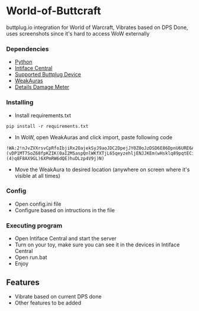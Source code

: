 # World-of-Buttcraft

buttplug.io integration for World of Warcraft, Vibrates based on DPS Done, uses screenshots since it's hard to access WoW externally

### Dependencies

* [Python](https://www.python.org/downloads/release/python-3123/)
* [Intiface Central](https://github.com/intiface/intiface-central/releases)
* [Supported Buttplug Device](https://iostindex.com/?filter0Availability=Available,DIY&filter1Connection=Digital&filter2ButtplugSupport=4)
* [WeakAuras](https://www.curseforge.com/wow/addons/weakauras-2)
* [Details Damage Meter](https://www.curseforge.com/wow/addons/details)

### Installing

* Install requirements.txt
```
pip install -r requirements.txt
```

* In WoW, open WeakAuras and click import, paste following code
```
!WA:2!nJvZVXrsvCpRfoIbjiRx2OajekSyJ9aoJDC2DpejJY0Z0oJzDSD6E86DpnU6URE6ADpD1PQQ9h5alyoWE2CNpMBiXj)xakcP9AllesCd5lCp)bG4v9hZxUhs8sKyhPex9RR3REF)(vDP1MT7SoZ68fpKZIK(0aI2MSaspQnlWKfXTjL65qeyzehljENJJKEm(wHsklq89pqtECiXsY60XNSY(KJFHWJDyBpcgKuhJdPosVP5oexCKV0tla3Le(oTs2nQz6MqDzoeEKG0GiS3tdol7WBAcsrGAUTjIgiKeSdI5IASTzp7iHK1Tf5iz4F1nkWwPgOfQugb)OUimOLTjbhuDy1aj9ibj7q9JtatjyWoDOIqF8XkrIyC08ZJQwDWBTJ4CsGSzOiraeFb5)nj1ixsboLH)DUWd7Wo8t3Y1vqK3EQZWb2G)DBgnqAvxFZw6gNBZy(WEcmpKgs2l86d8b7e6abfROK)Sse3pCfpPmu8WLwQdv6fzv1M1DPT9O(0WgeBMnBPDzCFN7XCVNwKuAZXUsnvOEVtKCANoeU4BFxE2Y)E8mwPN1zP)PTkyBqoamdiNWkY1TfqG3uFJTxBNnIrwQqQ07crKvYM2MtCPhzyUT(gByOI9IYArbuPLYnr4X35Oz(fdcIjS0psM8eA1vrZV9g1(uDJ2g6pwFZ2nw3SM2g6nMpjOIU39qj(iu9TEIwTw9dnJKhKLEmEkIKAVpHpAYXi8MUHhwhcje)HeIk0nHnJwfvVDlAxcV6MKdBLqBHLR(blo(gRJ99TW27xPFA1KTz9nhZK3qV2hRpUj)gX0k2KcO(fA8WrgWKdyGkAOkvZvZTc8pg5rDi5B0bEBXhLAxtWdNvLj5rKI9vn0BvB9nmB3A96Fu7DRn)OM9RxtHruM0YP69R8hwXgU(FYm1yuMUkwtwKVHETHc4Pernwx38)NXBqtmjPHrKqcMlch4GsTCuw3VlxzKLvS6aJ(RHXLHTX6(emFeR0vc(LhGeql0ahrIvNKxVlbVFn4KYtWPbiOHRfw2xC5DdQPeXcpyruE)UXccf7XCXJBxxnx3vXforx5vXLwKRDSUfRhupXfTbZEF1uTfQ8AO3J1FOOJbwxzYLzzBmJEQFfiMoNseUwHdzwSO2Wlow)MfhQI1W2JyVFm6eriX3FDhr5(ZcnHPL0JoRD9AMTAB2QMrR8HQkBl(oNgfKn29gX3zUYLdFBmKNCaPvkXNaGK(Zt9savaHhG9)yyqnKe9BViKZ6WjcrkuTFYTN6Tovq8DtWpe)UHZc4QQNbFaeHbe327mAGlJ3fRYcV7zWsBIEIxyVWBs7eW4Km0Dju15CgxSxpvMpnHC54Vt4pTFMpWVk(HUmUceOBFgXwgERHag1o9OBBNTqlaaBQ5YcKxSDlKjoqG2edh5H8dsnXR1d8GgKoQt(H3iEMZHhvdo7aWvdCCJN5ufbgGXKFw6FAlOpNCVxK9GnZNX)5LkvA6lYOCavqT8b)q2ZeNoKW328zryobTwKVpAxpQKCE2RzjiZk9f3kCwPYasbS9jPa2kDAcn1)n37zh(96)uUDgMTWqcTbCUivc5biTA70ARW3jHiGRMPIj27QWmBSg9iIZltLKAzc1F15POdZqlw6fjV)ZG0iQ7XXVBpot1Us5M12CRn1drfOok9Ona5UTco)Ezcm3AcV(qMy9(EU4z4Gtw9QmFWiC9n6Lql1rpn870StmqgE9140NJEAe2boomQvRW7mjDk9PsJ4Lh1qZdCNN80Hq4zxoo8KDZwCE)Jnbv6w70AJ1bNW1hsJZll(Xtsj8jDW2h321NX4EH)OjTTqoXMQYoNEWHAczD)GWktIfNJbaWu72spOC1dQipUGSL8QI4vT8i0oEYMp69NAQhn1uLIl38rp9Z)3)ZPMAknFg2X9uOYUDa0AH7zjX(qL6nm6cxYIwwtL)FJ4WYg2(yHqTsd6hzRwWFouUb9LERZgQMuL5EDqC1CuPsehIZtWh5DsFJYsK0CXI2nKXLRerDoRYXAw3)bpZ30j48rkiM(mxoa03uQI3FloozwN4dnGbPCzznkG()UaU)RDTIrDuWTLG3SC5jnASC)Rpmb81zdnYBxjQAAJdsB3TWCJ1jFUftgyurnyOijBaJzRzzXjhqHANnJ6AbJ0dI6MEe(mBSVAat5Hg2bVTWBFU8WG)uB6NTk6(lN(7smawRaMne0PAA2XcZ9Evx2f0wfJlLWxf1vnN7jZPGVa3ppsGZg4D5J4RU4)OIf)yYsYsL2cGO8QMujL4KQOy2d6zZjoIIgkRCDksx2XpbahdJdAORECzeOdFX8KlmayRVS6NgaZs809XHcIJc8gWsdIet9HKhsNUJ(YfwUsXcObUlUZW8UdK6N9jpwy(0lap)IOlXUtsg)OczPc0QlBLJuY8FpPfoKkVs30R8Zx8QlS2z7g1APRWtPajnxLYfHnBsLBtaR6xRJ65FtRRCy3B4WEUuUsX9MVgXDVVYX9MVzJ7tiKp0xRjVDQc4hOvdoVhtKPWbxyqAGt)uJmggRhNI2dnhi8Sp(wrQWq304nVk0CGWZuHtDyTtVhWEwUW0rHx5XNftd86LYVcxt8TE5(esyn1eDPHceVh)O0zVV)p0OpiSs9gaB8PwcsxaOGX9RUC1v0EoJ1T0lY)OI6a6xVWVB(JQKGgubgWz54XZGwAyS(JB2QNKzNbk)ML(nS5OoRS7wANKJdl22a7h6HN(LPyTwtHdqPXwM1n0138Irr4g)ul4kfU0o3i(B6bZlusM4Xpo1uA(x(L)P)1V7zF5TpBCSO5axwh4(Mt)pE(j5A(ENIdOP3Q5dJ)81INjE1ZDuF0AGqYhUKND99xqWcfafsqhP31or9uIJDvTUyAqcJX)(4)q8F8AX9GL)6XPmRW6dQE)huDLzp4V9j)N)
```
* Move the WeakAura to desired location (anywhere on screen where it's visible at all times)

### Config

* Open config.ini file
* Configure based on intructions in the file


### Executing program

* Open Intiface Central and start the server
* Turn on your toy, make sure you can see it in the devices in Intiface Central
* Open run.bat
* Enjoy

## Features
- Vibrate based on current DPS done
- Other features to be added
